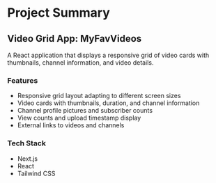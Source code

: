# Project Summary
## Video Grid App: MyFavVideos 

A React application that displays a responsive grid of video cards with thumbnails, channel information, and video details.

### Features
- Responsive grid layout adapting to different screen sizes
- Video cards with thumbnails, duration, and channel information
- Channel profile pictures and subscriber counts
- View counts and upload timestamp display
- External links to videos and channels

### Tech Stack
- Next.js
- React
- Tailwind CSS
